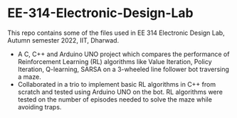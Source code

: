 # EE-314-Electronic-Design-Lab
This repo contains some of the files used in EE 314 Electronic Design Lab, Autumn semester 2022, IIT, Dharwad.

- A C, C++ and Arduino UNO project which compares the performance of Reinforcement Learning (RL) algorithms
like Value Iteration, Policy Iteration, Q-learning, SARSA on a 3-wheeled line follower bot traversing a maze.
- Collaborated in a trio to implement basic RL algorithms in C++ from scratch and tested using Arduino UNO on the
bot. RL algorithms were tested on the number of episodes needed to solve the maze while avoiding traps.
